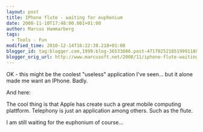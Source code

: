 ```yaml
---
layout: post
title: IPhone flute - waiting for euphonium
date: 2008-11-10T17:48:00.001+01:00
author: Marcus Hammarberg
tags:
  - Tools - Fun
modified_time: 2010-12-14T16:22:38.218+01:00
blogger_id: tag:blogger.com,1999:blog-36533086.post-4717025218519991188
blogger_orig_url: http://www.marcusoft.net/2008/11/iphone-flute-waiting-for-euphonium.html
---
```



OK - this might be the coolest "useless" application I've seen... but it
alone made me want an IPhone. Badly.

<div
id="scid:5737277B-5D6D-4f48-ABFC-DD9C333F4C5D:d72539c6-c629-48be-a14e-7c2ea21293b4"
class="wlWriterSmartContent"
style="padding-right: 0px; display: inline; padding-left: 0px; padding-bottom: 0px; margin: 0px; padding-top: 0px">
</div>

And here:

<div
id="scid:5737277B-5D6D-4f48-ABFC-DD9C333F4C5D:f865f4a9-bb97-4de3-8731-84acf0f42bab"
class="wlWriterSmartContent"
style="padding-right: 0px; display: inline; padding-left: 0px; padding-bottom: 0px; margin: 0px; padding-top: 0px">
</div>

The cool thing is that Apple has create such a great mobile computing
plattform. Telephony is just an application among others. Such as the
flute.

I am still waiting for the euphonium of course...

